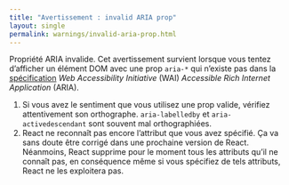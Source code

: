 ```yaml
---
title: "Avertissement : invalid ARIA prop"
layout: single
permalink: warnings/invalid-aria-prop.html
---
```


Propriété ARIA invalide. Cet avertissement survient lorsque vous tentez d’afficher un élément DOM avec une prop `aria-*` qui n’existe pas dans la [spécification](https://www.w3.org/TR/wai-aria-1.1/#states_and_properties) *Web Accessibility Initiative* (WAI) *Accessible Rich Internet Application* (ARIA).

1. Si vous avez le sentiment que vous utilisez une prop valide, vérifiez attentivement son orthographe.  `aria-labelledby` et `aria-activedescendant` sont souvent mal orthographiées.
2. React ne reconnaît pas encore l’attribut que vous avez spécifié. Ça va sans doute être corrigé dans une prochaine version de React. Néanmoins, React supprime pour le moment tous les attributs qu’il ne connaît pas, en conséquence même si vous spécifiez de tels attributs, React ne les exploitera pas.
